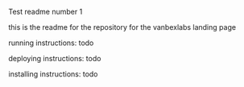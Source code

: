 Test readme number 1

this is the readme for the repository for the vanbexlabs landing page

running instructions:
todo

deploying instructions:
todo

installing instructions:
todo
